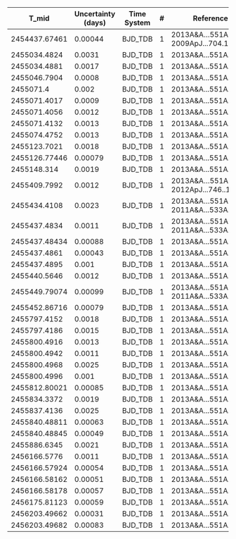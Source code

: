 |T_mid|Uncertainty (days)           |Time System|#                                            |Reference                               |
|-----|-----------------------------|-----------|---------------------------------------------|----------------------------------------|
|2454437.67461|0.00044                      |BJD_TDB    |1                                            |2013A&A…551A..11M; 2009ApJ...704.1107L  |
|2455034.4824|0.0031                       |BJD_TDB    |1                                            |2013A&A...551A..11M                     |
|2455034.4881|0.0017                       |BJD_TDB    |1                                            |2013A&A...551A..11M                     |
|2455046.7904|0.0008                       |BJD_TDB    |1                                            |2013A&A...551A..11M                     |
|2455071.4|0.002                        |BJD_TDB    |1                                            |2013A&A...551A..11M                     |
|2455071.4017|0.0009                       |BJD_TDB    |1                                            |2013A&A...551A..11M                     |
|2455071.4056|0.0012                       |BJD_TDB    |1                                            |2013A&A...551A..11M                     |
|2455071.4132|0.0013                       |BJD_TDB    |1                                            |2013A&A...551A..11M                     |
|2455074.4752|0.0013                       |BJD_TDB    |1                                            |2013A&A...551A..11M                     |
|2455123.7021|0.0018                       |BJD_TDB    |1                                            |2013A&A...551A..11M                     |
|2455126.77446|0.00079                      |BJD_TDB    |1                                            |2013A&A...551A..11M                     |
|2455148.314|0.0019                       |BJD_TDB    |1                                            |2013A&A...551A..11M                     |
|2455409.7992|0.0012                       |BJD_TDB    |1                                            |2013A&A…551A..11M; 2012ApJ...746..111T  |
|2455434.4108|0.0023                       |BJD_TDB    |1                                            |2013A&A…551A..11M; 2011A&A...533A.113M  |
|2455437.4834|0.0011                       |BJD_TDB    |1                                            |2013A&A…551A..11M; 2011A&A...533A.113M  |
|2455437.48434|0.00088                      |BJD_TDB    |1                                            |2013A&A...551A..11M                     |
|2455437.4861|0.00043                      |BJD_TDB    |1                                            |2013A&A...551A..11M                     |
|2455437.4895|0.001                        |BJD_TDB    |1                                            |2013A&A...551A..11M                     |
|2455440.5646|0.0012                       |BJD_TDB    |1                                            |2013A&A...551A..11M                     |
|2455449.79074|0.00099                      |BJD_TDB    |1                                            |2013A&A…551A..11M; 2011A&A...533A.113M  |
|2455452.86716|0.00079                      |BJD_TDB    |1                                            |2013A&A...551A..11M                     |
|2455797.4152|0.0018                       |BJD_TDB    |1                                            |2013A&A...551A..11M                     |
|2455797.4186|0.0015                       |BJD_TDB    |1                                            |2013A&A...551A..11M                     |
|2455800.4916|0.0013                       |BJD_TDB    |1                                            |2013A&A...551A..11M                     |
|2455800.4942|0.0011                       |BJD_TDB    |1                                            |2013A&A...551A..11M                     |
|2455800.4968|0.0025                       |BJD_TDB    |1                                            |2013A&A...551A..11M                     |
|2455800.4996|0.001                        |BJD_TDB    |1                                            |2013A&A...551A..11M                     |
|2455812.80021|0.00085                      |BJD_TDB    |1                                            |2013A&A...551A..11M                     |
|2455834.3372|0.0019                       |BJD_TDB    |1                                            |2013A&A...551A..11M                     |
|2455837.4136|0.0025                       |BJD_TDB    |1                                            |2013A&A...551A..11M                     |
|2455840.48811|0.00063                      |BJD_TDB    |1                                            |2013A&A...551A..11M                     |
|2455840.48845|0.00049                      |BJD_TDB    |1                                            |2013A&A...551A..11M                     |
|2455886.6345|0.0021                       |BJD_TDB    |1                                            |2013A&A...551A..11M                     |
|2456166.5776|0.0011                       |BJD_TDB    |1                                            |2013A&A...551A..11M                     |
|2456166.57924|0.00054                      |BJD_TDB    |1                                            |2013A&A...551A..11M                     |
|2456166.58162|0.00051                      |BJD_TDB    |1                                            |2013A&A...551A..11M                     |
|2456166.58178|0.00057                      |BJD_TDB    |1                                            |2013A&A...551A..11M                     |
|2456175.81123|0.00059                      |BJD_TDB    |1                                            |2013A&A...551A..11M                     |
|2456203.49662|0.00031                      |BJD_TDB    |1                                            |2013A&A...551A..11M                     |
|2456203.49682|0.00083                      |BJD_TDB    |1                                            |2013A&A...551A..11M                     |
